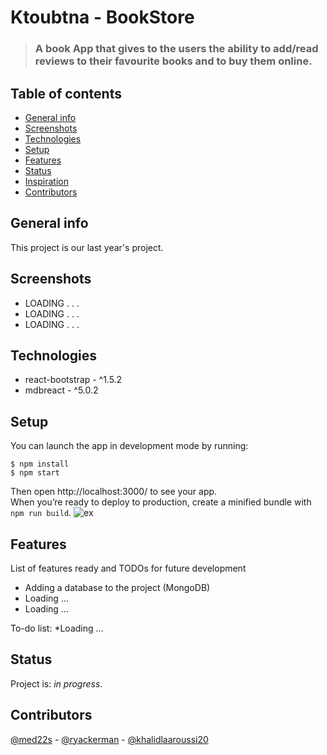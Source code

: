 # Ktoubtna - BookStore
>### A book App that gives to the users the ability to add/read reviews to their favourite books and to buy them online.
## Table of contents
* [General info](#general-info)
* [Screenshots](#screenshots)
* [Technologies](#technologies)
* [Setup](#setup)
* [Features](#features)
* [Status](#status)
* [Inspiration](#inspiration)
* [Contributors](#contributors)

## General info
This project is our last year's project.

## Screenshots
* LOADING . . .
* LOADING . . .
* LOADING . . .


## Technologies
* react-bootstrap - ^1.5.2
* mdbreact - ^5.0.2

## Setup
You can launch the app in development mode by running:
```shell
$ npm install
$ npm start
```
Then open http://localhost:3000/ to see your app.<br/>
When you’re ready to deploy to production, create a minified bundle with `npm run build`.
![ex](https://camo.githubusercontent.com/506a5a0a33aebed2bf0d24d3999af7f582b31808/687474703a2f2f692e696d6775722e636f6d2f616d794e66434e2e706e67)

## Features
List of features ready and TODOs for future development
* Adding a database to the project (MongoDB)
* Loading ...
* Loading ...

To-do list:
*Loading ...

## Status
Project is: _in progress_.


## Contributors

[@med22s](https://github.com/med22s) - [@ryackerman](https://github.com/ryackerman) - [@khalidlaaroussi20](https://github.com/khalidlaaroussi20)

